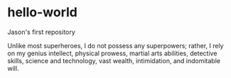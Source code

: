 # hello-world
Jason's first repository

Unlike most superheroes, I do not possess any superpowers; rather, I rely on my genius intellect, physical prowess, martial arts abilities, detective skills, science and technology, vast wealth, intimidation, and indomitable will.
